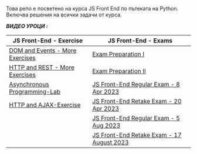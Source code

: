Това репо е посветено на курса JS Front End по пътеката на Python. Включва решения на всички задачи от курса.


***ВИДЕО УРОЦИ :***


| JS Front-End - Exercise                                                                                                               | JS Front-End - Exams                                                                                                      | 
|---------------------------------------------------------------------------------------------------------------------------------------|---------------------------------------------------------------------------------------------------------------------------|
| [DOM and Events - More Exercises](https://www.youtube.com/watch?v=3Cp3RyO4TVo&list=PLtrqz5Y_ckiif53g9FnZgUvI1kT87-3HQ&ab_channel=AKA) | [Exam Preparation I](https://www.youtube.com/watch?v=_rK3-u-Y46s&list=PLtrqz5Y_ckih9HuHfYd-3oAdYPY-k0VLK&ab_channel=AKA)  |
| [HTTP and REST - More Exercises](https://www.youtube.com/watch?v=W7TL7DYKSy8&list=PLtrqz5Y_ckihnqRXFS9Z9WvRWSlu6xVQM&ab_channel=AKA)  | [Exam Preparation II](https://www.youtube.com/watch?v=OqBXxMmTU84&list=PLtrqz5Y_ckiilGvjcTEGMnFbhP0VJ3N7q&ab_channel=AKA) |
| [Asynchronous Programming-Lab](https://www.youtube.com/watch?v=TTdkDZb1zTg&list=PLtrqz5Y_ckihQ3VbSsPdu0-hDPRjzLNzX&index=1&ab_channel=AKA) | [JS Front-End Regular Exam - 8 Apr 2023](https://www.youtube.com/watch?v=wH_R4bh56JU&list=PLtrqz5Y_ckihgjOHPs4tXK-7f39Zp3bT-&index=2&ab_channel=AKA) |
| [HTTP and AJAX-Exercise](https://www.youtube.com/watch?v=DHEpU_BeXOs&list=PLtrqz5Y_ckijx70axQ8MUXXuypiQArSC_&index=1&ab_channel=AKA)  | [JS Front-End Retake Exam - 20 Apr 2023](https://www.youtube.com/watch?v=BnW7xCkM4Dc&list=PLtrqz5Y_ckiiJ6f4DPiCtF0FNDfSvdVIj&index=1&t=22s&ab_channel=AKA) |
|   | [JS Front-End Regular Exam - 5 Aug 2023](https://www.youtube.com/watch?v=JdIZWylcJjc&list=PLtrqz5Y_ckihn8iFfeMRK40malGhXrAhN&ab_channel=AKA) |
|   | [JS Front-End Retake Exam - 17 August 2023](https://www.youtube.com/watch?v=bLtcXWeceyo&list=PLtrqz5Y_ckig2OW0smIzAt3HciuEdPHJ6&ab_channel=AKA) |
